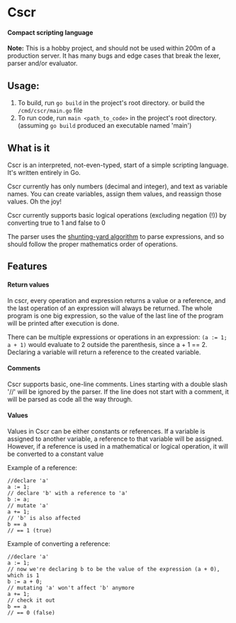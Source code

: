# Cscr
#### Compact scripting language

<b>Note:</b> This is a hobby project, and should not be used within 200m of a production server.
It has many bugs and edge cases that break the lexer, parser and/or evaluator.

## Usage:
1) To build, run
<code>go build</code> in the project's root directory.
or build the <code>/cmd/cscr/main.go</code> file
2) To run code, run <code>main <path_to_code></code> in the project's root directory.
(assuming <code>go build</code> produced an executable named 'main')

## What is it
Cscr is an interpreted, not-even-typed, start of a simple scripting language.
It's written entirely in Go.

Cscr currently has only numbers (decimal and integer), and text as variable names.
You can create variables, assign them values, and reassign those values. Oh the joy!

Cscr currently supports basic logical operations (excluding negation (!)) by converting true to 1 and false to 0

The parser uses the [shunting-yard algorithm](https://en.wikipedia.org/wiki/Shunting-yard_algorithm)
to parse expressions, and so should follow the proper mathematics order of operations.

## Features
#### Return values
In cscr, every operation and expression returns a value or a reference,
and the last operation of an expression will always be returned.
The whole program is one big expression, so the value of the
last line of the program will be printed after execution is done.

There can be multiple expressions or operations in an expression: 
<code>(a := 1; a + 1)</code> would evaluate to 2 outside the parenthesis, since a + 1 == 2.
Declaring a variable will return a reference to the created variable.

#### Comments
Cscr supports basic, one-line comments.
Lines starting with a double slash '//' will be ignored by the parser.
If the line does not start with a comment, it will be parsed as code all the way through.

#### Values
Values in Cscr can be either constants or references.
If a variable is assigned to another variable, a reference to that variable will be assigned.
However, if a reference is used in a mathematical or logical operation, it will be converted to a constant value

Example of a reference:

    //declare 'a'
    a := 1;
    // declare 'b' with a reference to 'a'
    b := a;
    // mutate 'a'
    a += 1;
    // 'b' is also affected
    b == a
    // == 1 (true)
    
Example of converting a reference:
    
    //declare 'a'
    a := 1;
    // now we're declaring b to be the value of the expression (a + 0), which is 1
    b := a + 0;
    // mutating 'a' won't affect 'b' anymore
    a += 1;
    // check it out
    b == a
    // == 0 (false)